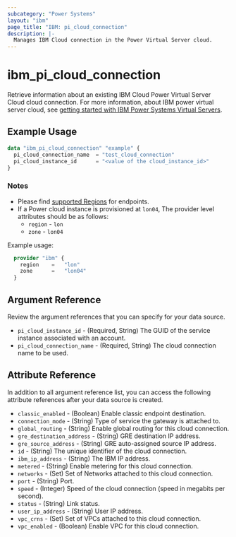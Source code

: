 ```yaml
---
subcategory: "Power Systems"
layout: "ibm"
page_title: "IBM: pi_cloud_connection"
description: |-
  Manages IBM Cloud connection in the Power Virtual Server cloud.
---
```


# ibm_pi_cloud_connection

Retrieve information about an existing IBM Cloud Power Virtual Server Cloud cloud connection. For more information, about IBM power virtual server cloud, see [getting started with IBM Power Systems Virtual Servers](https://cloud.ibm.com/docs/power-iaas?topic=power-iaas-getting-started).

## Example Usage

```terraform
data "ibm_pi_cloud_connection" "example" {
  pi_cloud_connection_name  = "test_cloud_connection"
  pi_cloud_instance_id      = "<value of the cloud_instance_id>"
}
```

### Notes

- Please find [supported Regions](https://cloud.ibm.com/apidocs/power-cloud#endpoint) for endpoints.
- If a Power cloud instance is provisioned at `lon04`, The provider level attributes should be as follows:
  - `region` - `lon`
  - `zone` - `lon04`

Example usage:

  ```terraform
    provider "ibm" {
      region    =   "lon"
      zone      =   "lon04"
    }
  ```

## Argument Reference

Review the argument references that you can specify for your data source.

- `pi_cloud_instance_id` - (Required, String) The GUID of the service instance associated with an account.
- `pi_cloud_connection_name` - (Required, String) The cloud connection name to be used.

## Attribute Reference

In addition to all argument reference list, you can access the following attribute references after your data source is created.

- `classic_enabled` - (Boolean) Enable classic endpoint destination.
- `connection_mode` - (String) Type of service the gateway is attached to.
- `global_routing` - (String) Enable global routing for this cloud connection.
- `gre_destination_address` - (String) GRE destination IP address.
- `gre_source_address` - (String) GRE auto-assigned source IP address.
- `id` - (String) The unique identifier of the cloud connection.
- `ibm_ip_address` - (String) The IBM IP address.
- `metered` - (String) Enable metering for this cloud connection.
- `networks` - (Set) Set of Networks attached to this cloud connection.
- `port` - (String) Port.
- `speed` - (Integer) Speed of the cloud connection (speed in megabits per second).
- `status` - (String) Link status.
- `user_ip_address` - (String) User IP address.
- `vpc_crns` - (Set) Set of VPCs attached to this cloud connection.
- `vpc_enabled` - (Boolean) Enable VPC for this cloud connection.
